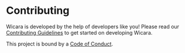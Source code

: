 # Contributing

Wicara is developed by the help of developers like you! Please read our [Contributing Guidelines](https://github.com/kata-ai/wicara/blob/master/CONTRIBUTING.md) to get started on developing Wicara.

This project is bound by a [Code of Conduct](https://github.com/kata-ai/wicara/blob/master/CODE_OF_CONDUCT.md).
